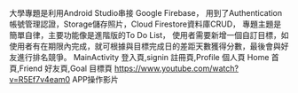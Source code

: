 大學專題是利用Android Studio串接 Google Firebase， 用到了Authentication帳號管理認證，Storage儲存照片，Cloud Firestore資料庫CRUD， 專題主題是簡單自律，主要功能像是進階版的To Do List， 使用者需要新增一個自訂目標，如使用者有在期限內完成，就可根據與目標完成日的差距天數獲得分數，最後會與好友進行排名競爭。 MainActivity 登入頁,signin 註冊頁,Profile 個人頁 Home 首頁,Friend 好友頁,Goal 目標頁 https://www.youtube.com/watch?v=R5Ef7v4eam0 APP操作影片
